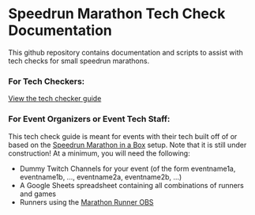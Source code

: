 # Speedrun Marathon Tech Check Documentation
This github repository contains documentation and scripts to assist with tech checks for small speedrun marathons.

### For Tech Checkers:
[View the tech checker guide]()

### For Event Organizers or Event Tech Staff:
This tech check guide is meant for events with their tech built off of or based on the [Speedrun Marathon in a Box](https://github.com/R30hedron/speedrun-marathon-in-a-box) setup. Note that it is still under construction! At a minimum, you will need the following:

- Dummy Twitch Channels for your event (of the form eventname1a, eventname1b, ..., eventname2a, eventname2b, ...)
- A Google Sheets spreadsheet containing all combinations of runners and games
- Runners using the [Marathon Runner OBS]()
